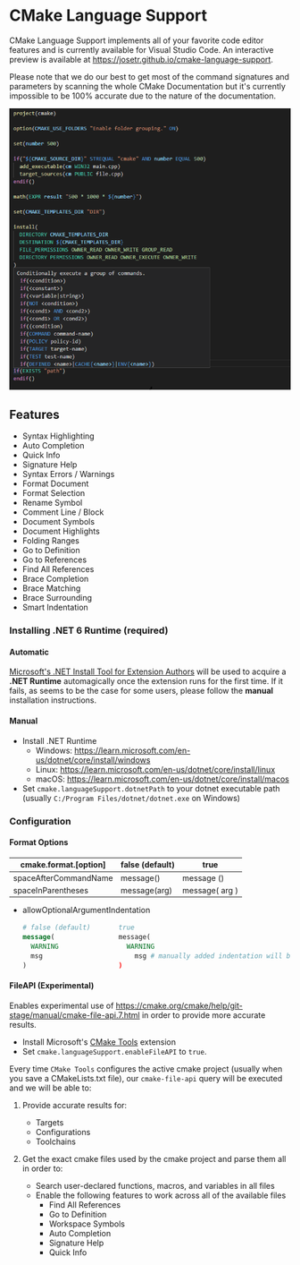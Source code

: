 # CMake Language Support

CMake Language Support implements all of your favorite code editor features and is currently available for Visual Studio Code. An interactive preview is available at https://josetr.github.io/cmake-language-support.

Please note that we do our best to get most of the command signatures and parameters by scanning the whole CMake Documentation but it's currently impossible to be 100% accurate due to the nature of the documentation.

[![CI](cmake-vscode.png)](cmake-vscode.png)

## Features

- Syntax Highlighting
- Auto Completion
- Quick Info
- Signature Help
- Syntax Errors / Warnings
- Format Document
- Format Selection
- Rename Symbol
- Comment Line / Block
- Document Symbols
- Document Highlights
- Folding Ranges
- Go to Definition
- Go to References
- Find All References
- Brace Completion
- Brace Matching
- Brace Surrounding
- Smart Indentation

### Installing .NET 6 Runtime (required)

#### Automatic

[Microsoft's .NET Install Tool for Extension Authors](https://marketplace.visualstudio.com/items?itemName=ms-dotnettools.vscode-dotnet-runtime) will be used to acquire a **.NET Runtime** automagically once the extension runs for the first time. If it fails, as seems to be the case for some users, please follow the **manual** installation instructions.

#### Manual

- Install .NET Runtime
  - Windows: https://learn.microsoft.com/en-us/dotnet/core/install/windows
  - Linux: https://learn.microsoft.com/en-us/dotnet/core/install/linux
  - macOS: https://learn.microsoft.com/en-us/dotnet/core/install/macos
- Set `cmake.languageSupport.dotnetPath` to your dotnet executable path (usually `C:/Program Files/dotnet/dotnet.exe` on Windows)

### Configuration

#### Format Options

| cmake.format.[option] | false (default) | true           |
| --------------------- | --------------- | -------------- |
| spaceAfterCommandName | message()       | message ()     |
| spaceInParentheses    | message(arg)    | message( arg ) |

- allowOptionalArgumentIndentation
  ```cmake
  # false (default)       true
  message(                message(
    WARNING                 WARNING
    msg                       msg # manually added indentation will be kept
  )                       )
  ```

#### FileAPI (Experimental)

Enables experimental use of https://cmake.org/cmake/help/git-stage/manual/cmake-file-api.7.html in order to provide more accurate results.

- Install Microsoft's [CMake Tools](https://marketplace.visualstudio.com/items?itemName=ms-vscode.cmake-tools) extension
- Set `cmake.languageSupport.enableFileAPI` to `true`.

Every time `CMake Tools` configures the active cmake project (usually when you save a CMakeLists.txt file), our `cmake-file-api` query will be executed and we will be able to:

1. Provide accurate results for:

   - Targets
   - Configurations
   - Toolchains

2. Get the exact cmake files used by the cmake project and parse them all in order to:
   - Search user-declared functions, macros, and variables in all files
   - Enable the following features to work across all of the available files
     - Find All References
     - Go to Definition
     - Workspace Symbols
     - Auto Completion
     - Signature Help
     - Quick Info
